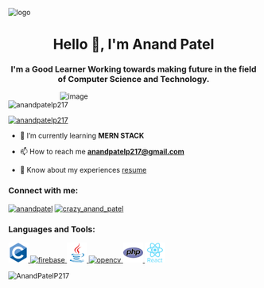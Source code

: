 ![logo](https://github.com/AnandPatelP217/AnandPatelP217/assets/111419877/6d454178-7222-49d0-9406-8acf3e644e58)
<h1 align="center">Hello 👋, I'm Anand Patel</h1>
<h3 align="center">I'm a Good Learner Working towards making future in the field of Computer Science and Technology.</h3>

<img align="right" alt="image" width="400" src="https://github.com/AnandPatelP217/AnandPatelP217/assets/111419877/eebbdc38-8847-47d8-a736-4cbda7ad7568)">
<p align="left"> <img src="https://komarev.com/ghpvc/?username=anandpatelp217&label=Profile%20views&color=0e75b6&style=flat" alt="anandpatelp217" /> </p>

<p align="left"> <a href="https://github.com/ryo-ma/github-profile-trophy"><img src="https://github-profile-trophy.vercel.app/?username=anandpatelp217" alt="anandpatelp217" /></a> </p>

- 🌱 I’m currently learning **MERN STACK**

- 📫 How to reach me **anandpatelp217@gmail.com**

- 📄 Know about my experiences [resume](resume)

<h3 align="left">Connect with me:</h3>
<p align="left">
<a href="https://linkedin.com/in/anandpatel" target="blank"><img align="center" src="https://raw.githubusercontent.com/rahuldkjain/github-profile-readme-generator/master/src/images/icons/Social/linked-in-alt.svg" alt="anandpatel" height="30" width="40" /></a>
<a href="https://instagram.com/crazy_anand_patel" target="blank"><img align="center" src="https://raw.githubusercontent.com/rahuldkjain/github-profile-readme-generator/master/src/images/icons/Social/instagram.svg" alt="crazy_anand_patel" height="30" width="40" /></a>
</p>

<h3 align="left">Languages and Tools:</h3>
<p align="left"> <a href="https://www.cprogramming.com/" target="_blank" rel="noreferrer"> <img src="https://raw.githubusercontent.com/devicons/devicon/master/icons/c/c-original.svg" alt="c" width="40" height="40"/> </a> <a href="https://firebase.google.com/" target="_blank" rel="noreferrer"> <img src="https://www.vectorlogo.zone/logos/firebase/firebase-icon.svg" alt="firebase" width="40" height="40"/> </a> <a href="https://www.java.com" target="_blank" rel="noreferrer"> <img src="https://raw.githubusercontent.com/devicons/devicon/master/icons/java/java-original.svg" alt="java" width="40" height="40"/> </a> <a href="https://opencv.org/" target="_blank" rel="noreferrer"> <img src="https://www.vectorlogo.zone/logos/opencv/opencv-icon.svg" alt="opencv" width="40" height="40"/> </a> <a href="https://www.php.net" target="_blank" rel="noreferrer"> <img src="https://raw.githubusercontent.com/devicons/devicon/master/icons/php/php-original.svg" alt="php" width="40" height="40"/> </a> <a href="https://reactjs.org/" target="_blank" rel="noreferrer"> <img src="https://raw.githubusercontent.com/devicons/devicon/master/icons/react/react-original-wordmark.svg" alt="react" width="40" height="40"/> </a> </p>

<p><img align="center" src="https://github-readme-stats.vercel.app/api/top-langs?username=anandpatelp217&show_icons=true&locale=en&layout=compact" alt="AnandPatelP217" /></p>
